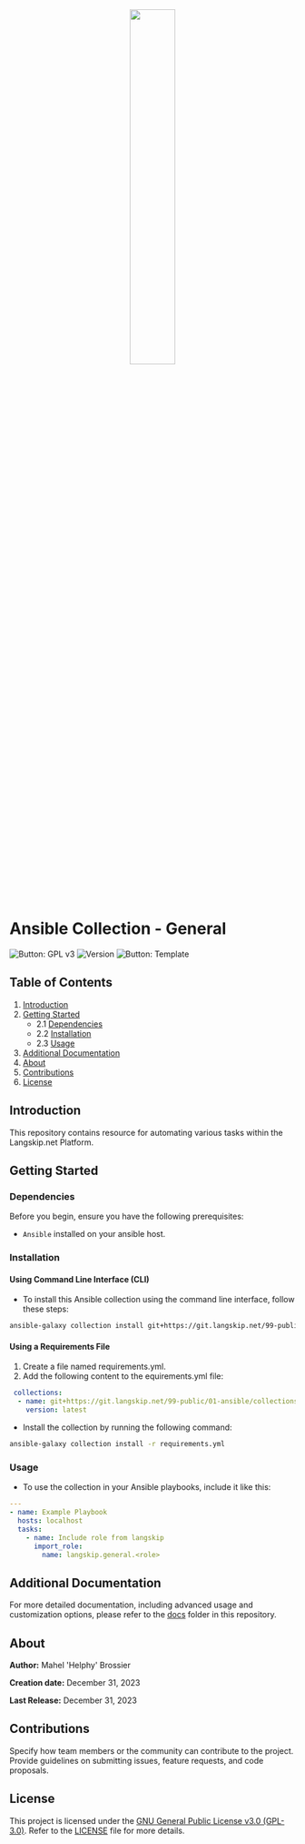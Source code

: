 <div align="center"> <img src="./static/img/logo_langskip.png"/ width=40%> </div>

# Ansible Collection - General

![Button: GPL v3](https://img.shields.io/badge/License-GPLv3-green.svg)
![Version](https://img.shields.io/badge/Version-1.0-blue.svg)
![Button: Template](https://img.shields.io/badge/Projet-Ansible-red.svg)

## Table of Contents

1. [Introduction](#introduction)
2. [Getting Started](#getting-started)
   - 2.1 [Dependencies](#dependencies)
   - 2.2 [Installation](#installation)
   - 2.3 [Usage](#usage)
3. [Additional Documentation](#Additional_Documentation)
3. [About](#about)
4. [Contributions](#contributions)
5. [License](#license)

## Introduction

This repository contains resource for automating various tasks within the Langskip.net Platform.

## Getting Started
### Dependencies

Before you begin, ensure you have the following prerequisites:
- `Ansible` installed on your ansible host.

### Installation

#### Using Command Line Interface (CLI)

  - To install this Ansible collection using the command line interface, follow these steps:
```bash
ansible-galaxy collection install git+https://git.langskip.net/99-public/01-ansible/collections/langskip.general,latest
```

#### Using a Requirements File

 1. Create a file named requirements.yml.
 2. Add the following content to the equirements.yml file:

```yaml
 collections:
  - name: git+https://git.langskip.net/99-public/01-ansible/collections/langskip.general,latest
    version: latest
```

  * Install the collection by running the following command:

```bash
ansible-galaxy collection install -r requirements.yml
```

### Usage

 * To use the collection in your Ansible playbooks, include it like this:

```yaml
---
- name: Example Playbook
  hosts: localhost
  tasks:
    - name: Include role from langskip
      import_role:
        name: langskip.general.<role>
```

## Additional Documentation

For more detailed documentation, including advanced usage and customization options, please refer to the [docs](docs/) folder in this repository.

## About

**Author:** Mahel 'Helphy' Brossier

**Creation date:** December 31, 2023 

**Last Release:** December 31, 2023


## Contributions

Specify how team members or the community can contribute to the project. Provide guidelines on submitting issues, feature requests, and code proposals.

## License

This project is licensed under the [GNU General Public License v3.0 (GPL-3.0)](LICENSE). Refer to the [LICENSE](LICENSE) file for more details.